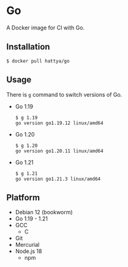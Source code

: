 # Go

A Docker image for CI with Go.


## Installation

```console
$ docker pull hattya/go
```


## Usage

There is `g` command to switch versions of Go.

- Go 1.19
  ```console
  $ g 1.19
  go version go1.19.12 linux/amd64
  ```

- Go 1.20
  ```console
  $ g 1.20
  go version go1.20.11 linux/amd64
  ```

- Go 1.21
  ```console
  $ g 1.21
  go version go1.21.3 linux/amd64
  ```


## Platform

- Debian 12 (bookworm)
- Go 1.19 - 1.21
- GCC
  - C
- Git
- Mercurial
- Node.js 18
  - npm
